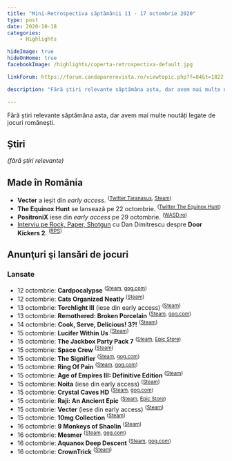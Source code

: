 ```yaml
---
title: "Mini-Retrospectiva săptămânii 11 - 17 octombrie 2020"
type: post
date: 2020-10-18
categories:
    - Highlights

hideImage: true
hideOnHome: true
facebookImage: /highlights/coperta-retrospectiva-default.jpg

linkForum: https://forum.candaparerevista.ro/viewtopic.php?f=84&t=1822

description: "Fără știri relevante săptămâna asta, dar avem mai multe noutăți legate de jocuri românești."

---
```


Fără știri relevante săptămâna asta, dar avem mai multe noutăți legate de jocuri românești.

## Știri

_(fără știri relevante)_


## Made în România
* **Vecter** a ieșit din _early access_. <sup>([Twitter Taranasus](https://twitter.com/taranasus/status/1316529399135719425), [Steam](https://store.steampowered.com/app/1175140/Vecter/))</sup>
* **The Equinox Hunt** se lansează pe 22 octombrie. <sup>([Twitter The Equinox Hunt](https://twitter.com/TheEquinoxHunt/status/1316783541330599943))</sup>
* **PositroniX** iese din _early access_ pe 29 octombrie. <sup>([WASD.ro](https://wasd.ro/news/romanii-lanseaza-positronx-un-fps-roguelike-inspirat-de-quake/))</sup>
* [Interviu pe Rock, Paper, Shotgun](https://www.rockpapershotgun.com/2020/10/16/the-flare-path-endangers-rangers) cu Dan Dimitrescu despre **Door Kickers 2**. <sup>([RPS](https://www.rockpapershotgun.com/2020/10/16/the-flare-path-endangers-rangers))</sup>

## Anunţuri şi lansări de jocuri
### Lansate
* 12 octombrie: **Cardpocalypse** <sup>([Steam](https://store.steampowered.com/app/904400/Cardpocalypse/), [gog.com](https://www.gog.com/game/cardpocalypse))</sup>
* 12 octombrie: **Cats Organized Neatly** <sup>([Steam](https://store.steampowered.com/app/1369340/Cats_Organized_Neatly/))</sup>
* 13 octombrie: **Torchlight III** (iese din early access) <sup>([Steam](https://store.steampowered.com/app/1030210/Torchlight_III/))</sup>
* 13 octombrie: **Remothered: Broken Porcelain** <sup>([Steam](https://store.steampowered.com/app/1142390/Remothered_Broken_Porcelain/), [gog.com](https://www.gog.com/game/remothered_broken_porcelain))</sup>
* 14 octombrie: **Cook, Serve, Delicious! 3?!** <sup>([Steam](https://store.steampowered.com/app/1000030/Cook_Serve_Delicious_3/))</sup>
* 15 octombrie: **Lucifer Within Us** <sup>([Steam](https://store.steampowered.com/app/717560/Lucifer_Within_Us/))</sup>
* 15 octombrie: **The Jackbox Party Pack 7** <sup>([Steam](https://store.steampowered.com/app/1211630/The_Jackbox_Party_Pack_7/), [Epic Store](https://www.epicgames.com/store/en-US/product/jackbox-party-pack-7))</sup>
* 15 octombrie: **Space Crew** <sup>([Steam](https://store.steampowered.com/app/1176710/Space_Crew/))</sup>
* 15 octombrie: **The Signifier** <sup>([Steam](https://store.steampowered.com/app/1082930/The_Signifier/), [gog.com](https://www.gog.com/game/the_signifier))</sup>
* 15 octombrie: **Ring Of Pain** <sup>([Steam](https://store.steampowered.com/app/998740/Ring_of_Pain/), [gog.com](https://www.gog.com/game/ring_of_pain))</sup>
* 15 octombrie: **Age of Empires III: Definitive Edition** <sup>([Steam](https://store.steampowered.com/app/933110/Age_of_Empires_III_Definitive_Edition/))</sup>
* 15 octombrie: **Noita** (iese din early access) <sup>([Steam](https://store.steampowered.com/app/881100/Noita/))</sup>
* 15 octombrie: **Crystal Caves HD** <sup>([Steam](https://store.steampowered.com/app/1330890/Crystal_Caves_HD/), [gog.com](https://www.gog.com/game/crystal_caves_hd))</sup>
* 15 octombrie: **Raji: An Ancient Epic** <sup>([Steam](https://store.steampowered.com/app/730390/Raji_An_Ancient_Epic/), [Epic Store](https://www.epicgames.com/store/en-US/product/raji-an-ancient-epic))</sup>
* 15 octombrie: **Vecter** (iese din early access) <sup>([Steam](https://store.steampowered.com/app/1175140/Vecter/))</sup>
* 15 octombrie: **10mg Collection** <sup>([Steam](https://store.steampowered.com/bundle/16287/10mg_Collection/))</sup>
* 16 octombrie: **9 Monkeys of Shaolin** <sup>([Steam](https://store.steampowered.com/app/739080/9_Monkeys_of_Shaolin/))</sup>
* 16 octombrie: **Mesmer** <sup>([Steam](https://store.steampowered.com/app/1308760/Mesmer/), [gog.com](https://www.gog.com/game/mesmer))</sup>
* 16 octombrie: **Aquanox Deep Descent** <sup>([Steam](https://store.steampowered.com/app/254370/Aquanox_Deep_Descent/), [gog.com](https://www.gog.com/game/aquanox_deep_descent))</sup>
* 16 octombrie: **CrownTrick** <sup>([Steam](https://store.steampowered.com/app/1000010/Crown_Trick/))</sup>
